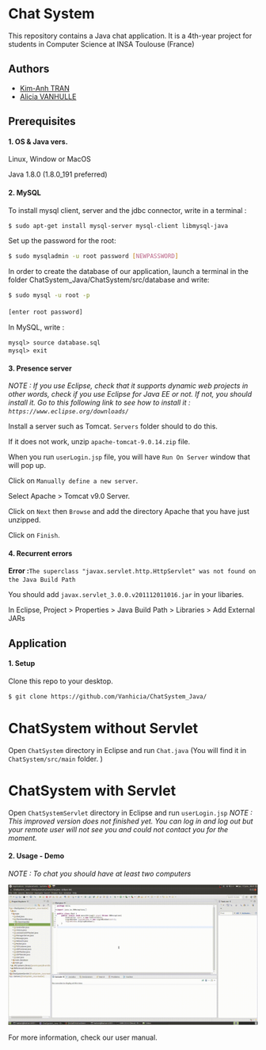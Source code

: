 Chat System
===================================
This repository contains a Java chat application. It is a 4th-year project for students in Computer Science at INSA Toulouse (France)

Authors
-------------------
* [Kim-Anh TRAN](mailto:katran@etud.insa-toulouse.fr)
* [Alicia VANHULLE](mailto:vanhulle@etud.insa-toulouse.fr)

Prerequisites
-------------------
#### 1. OS & Java vers.
Linux, Window or MacOS

Java 1.8.0 (1.8.0_191 preferred)

#### 2. MySQL

To install mysql client, server and the jdbc connector, write in a terminal :
```bash
$ sudo apt-get install mysql-server mysql-client libmysql-java
```

Set up the password for the root:
```bash
$ sudo mysqladmin -u root password [NEWPASSWORD]
```
In order to create the database of our application, launch a terminal in the folder ChatSystem_Java/ChatSystem/src/database and write:
```bash
$ sudo mysql -u root -p 

[enter root password]
```
In MySQL, write : 
```mysql
mysql> source database.sql
mysql> exit
```
#### 3. Presence server 

*NOTE : If you use Eclipse, check that it supports dynamic web projects in other words, check if you use Eclipse for Java EE or not.
If not, you should install it. Go to this following link to see how to install it : `https://www.eclipse.org/downloads/`*

Install a server such as Tomcat. `Servers` folder should to do this. 

If it does not work, unzip `apache-tomcat-9.0.14.zip` file.

When you run `userLogin.jsp` file, you will have `Run On Server` window that will pop up. 

Click on `Manually define a new server`. 

Select Apache > Tomcat v9.0 Server. 

Click on `Next` then `Browse` and add the directory Apache that you have just unzipped. 

Click on `Finish`.

#### 4. Recurrent errors

__Error :__`The superclass "javax.servlet.http.HttpServlet" was not found on the Java Build Path`

You should add `javax.servlet_3.0.0.v201112011016.jar` in your libaries.

In Eclipse, Project > Properties > Java Build Path > Libraries > Add External JARs 


Application
-------------------
#### 1. Setup
Clone this repo to your desktop. 
```bash
$ git clone https://github.com/Vanhicia/ChatSystem_Java/
```
# ChatSystem without Servlet
Open `ChatSystem` directory in Eclipse and run `Chat.java` (You will find it in `ChatSystem/src/main` folder. )

# ChatSystem with Servlet
Open `ChatSystemServlet` directory in Eclipse and run `userLogin.jsp`
*NOTE : This improved version does not finished yet. You can log in and log out but your remote user will not see you and could not contact you for the moment.*

#### 2. Usage - Demo
*NOTE : To chat you should have at least two computers*
<p>
<a href="https://github.com/Vanhicia/ChatSystem_Java/">
    <img src="https://raw.githubusercontent.com/Vanhicia/ChatSystem_Java/master/Conception/Demo.gif" />
</a></p>

For more information, check our user manual.
